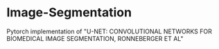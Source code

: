 # Image-Segmentation
Pytorch implementation of "U-NET: CONVOLUTIONAL NETWORKS FOR BIOMEDICAL IMAGE SEGMENTATION, RONNEBERGER ET AL"
